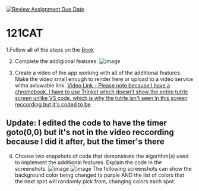 [![Review Assignment Due Date](https://classroom.github.com/assets/deadline-readme-button-22041afd0340ce965d47ae6ef1cefeee28c7c493a6346c4f15d667ab976d596c.svg)](https://classroom.github.com/a/QKp42A0s)
# 121CAT

1.Follow all of the steps on the [Book](https://pltw.read.inkling.com/a/b/5310c007377c46e28d745961310f0c2e/p/93f2c351e3c34598b8b71bf2ebc40abe)

2. Complete the addigional features:
   ![image](https://github.com/user-attachments/assets/f99d7777-6fea-47e5-bf9a-fc452f835952)

3. Create a video of the app working with all of the additional features. Make the video small enough to render here or upload to a video service witha aviawable link.
[Video Link - Please note because I have a chromebook, I have to use Trinket which doesn't show the entire tutrle screen unlike VS code, which is why the tutrle isn't seen in this screen reccording but it's coded to be](https://drive.google.com/file/d/1kzXM7qsf6xBc8CPi_nq8ZXRRM6THNpij/view?usp=sharing)
## Update: I edited the code to have the timer goto(0,0) but it's not in the video reccording because I did it after, but the timer's there

4. Choose two snapshots of code that demonstrate the algorithm(s) used to implement the additional features. Explain the code in the screenshots.
![image](https://github.com/user-attachments/assets/b490a5ab-3869-4e49-81cf-8c796f0f48c5)
![image](https://github.com/user-attachments/assets/9e04ad56-8963-44d1-9aff-525d5f29f555)
The following screenshots can show the background color being changed to purple AND the list of colors that the next spot will randomly pick from, changing colors each spot.






